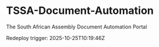 # TSSA-Document-Automation
The South African Assembly Document Automation Portal

Redeploy trigger: 2025-10-25T10:19:46Z